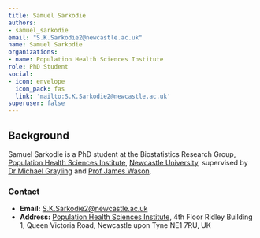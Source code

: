 ```yaml
---
title: Samuel Sarkodie
authors:
- samuel_sarkodie
email: "S.K.Sarkodie2@newcastle.ac.uk"
name: Samuel Sarkodie
organizations:
- name: Population Health Sciences Institute
role: PhD Student
social:
- icon: envelope
  icon_pack: fas
  link: 'mailto:S.K.Sarkodie2@newcastle.ac.uk'
superuser: false
---
```


## Background

Samuel Sarkodie is a PhD student at the Biostatistics Research Group, [Population Health Sciences Institute](https://www.ncl.ac.uk/medical-sciences/research/institutes/population-health/), [Newcastle University](https://www.ncl.ac.uk/), supervised by [Dr Michael Grayling](/staff/michael_grayling/) and [Prof James Wason](/staff/james_wason/).

### Contact

- __Email:__ [S.K.Sarkodie2@newcastle.ac.uk](mailto:S.K.Sarkodie2@newcastle.ac.uk)
- __Address:__ [Population Health Sciences Institute](https://www.ncl.ac.uk/medical-sciences/research/institutes/population-health/), 4th Floor Ridley Building 1, Queen Victoria Road, Newcastle upon Tyne NE1 7RU, UK
